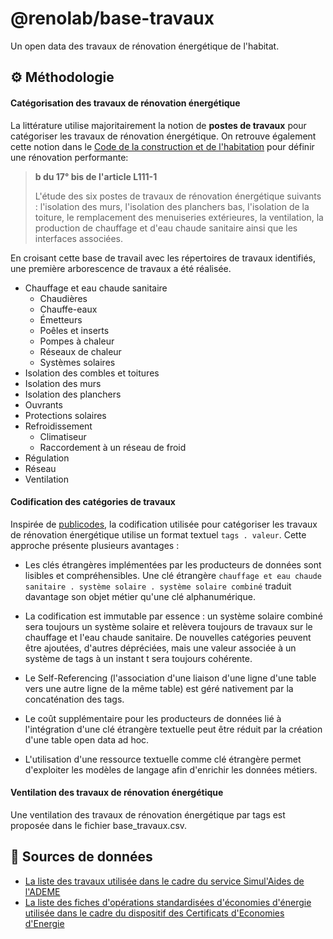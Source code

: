 # @renolab/base-travaux

Un open data des travaux de rénovation énergétique de l'habitat.

## ⚙️ Méthodologie

#### Catégorisation des travaux de rénovation énergétique

La littérature utilise majoritairement la notion de **postes de travaux** pour catégoriser les travaux de rénovation énergétique. On retrouve également cette notion dans le [Code de la construction et de l'habitation](https://www.legifrance.gouv.fr/codes/article_lc/LEGIARTI000043976954) pour définir une rénovation performante:

> **b du 17° bis de l'article L111-1**
>
>L'étude des six postes de travaux de rénovation énergétique suivants : l'isolation des murs, l'isolation des planchers bas, l'isolation de la toiture, le remplacement des menuiseries extérieures, la ventilation, la production de chauffage et d'eau chaude sanitaire ainsi que les interfaces associées.

En croisant cette base de travail avec les répertoires de travaux identifiés, une première arborescence de travaux a été réalisée.

- Chauffage et eau chaude sanitaire
    - Chaudières
    - Chauffe-eaux
    - Émetteurs
    - Poêles et inserts
    - Pompes à chaleur
    - Réseaux de chaleur
    - Systèmes solaires
- Isolation des combles et toitures
- Isolation des murs
- Isolation des planchers
- Ouvrants
- Protections solaires
- Refroidissement
    - Climatiseur
    - Raccordement à un réseau de froid
- Régulation
- Réseau
- Ventilation

#### Codification des catégories de travaux

Inspirée de [publicodes](https://github.com/publicodes/publicodes), la codification utilisée pour catégoriser les travaux de rénovation énergétique utilise un format textuel `tags . valeur`. Cette approche présente plusieurs avantages :

- Les clés étrangères implémentées par les producteurs de données sont lisibles et compréhensibles. Une clé étrangère `chauffage et eau chaude sanitaire . système solaire . système solaire combiné` traduit davantage son objet métier qu'une clé alphanumérique.

- La codification est immutable par essence : un système solaire combiné sera toujours un système solaire et relèvera toujours de travaux sur le chauffage et l'eau chaude sanitaire. De nouvelles catégories peuvent être ajoutées, d'autres dépréciées, mais une valeur associée à un système de tags à un instant t sera toujours cohérente.

- Le Self-Referencing (l'association d'une liaison d'une ligne d'une table vers une autre ligne de la même table) est géré nativement par la concaténation des tags.

- Le coût supplémentaire pour les producteurs de données lié à l'intégration d'une clé étrangère textuelle peut être réduit par la création d'une table open data ad hoc. 

- L'utilisation d'une ressource textuelle comme clé étrangère permet d'exploiter les modèles de langage afin d'enrichir les données métiers.

#### Ventilation des travaux de rénovation énergétique

Une ventilation des travaux de rénovation énergétique par tags est proposée dans le fichier base_travaux.csv.

## 🔎 Sources de données

- [La liste des travaux utilisée dans le cadre du service Simul'Aides de l'ADEME](https://data.ademe.fr/datasets/simul'aideuros-dispositifs-travaux)
- [La liste des fiches d'opérations standardisées d'économies d'énergie utilisée dans le cadre du dispositif des Certificats d'Economies d'Energie](https://github.com/CeeConnect/repertoire)
